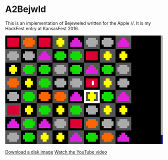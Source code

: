 A2Bejwld
========

This is an implementation of Bejeweled written for the Apple //.  It is my HackFest entry at KansasFest 2016.

![A2Bejwld Screenshot](/a2bejwld.png "A2Bejwld Screenshot")

[Download a disk image](https://github.com/jeremysrand/a2bejwld/releases/download/2.0/a2bejwld.dsk)
[Watch the YouTube video](https://youtu.be/yseAGBzREik)
